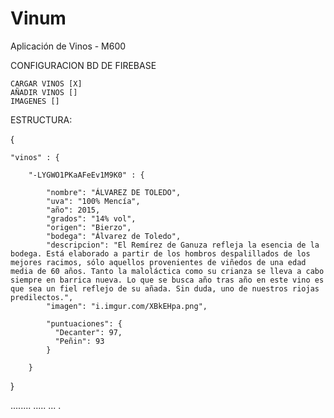 # Vinum
Aplicación de Vinos - M600

CONFIGURACION BD DE FIREBASE

	CARGAR VINOS [X]
	AÑADIR VINOS []
	IMAGENES []



ESTRUCTURA:


 {

    "vinos" : {

        "-LYGWO1PKaAFeEv1M9K0" : {

            "nombre": "ÁLVAREZ DE TOLEDO",
            "uva": "100% Mencía",
            "año": 2015,
            "grados": "14% vol",
            "origen": "Bierzo",
            "bodega": "Álvarez de Toledo",
            "descripcion": "El Remírez de Ganuza refleja la esencia de la bodega. Está elaborado a partir de los hombros despalillados de los mejores racimos, sólo aquellos provenientes de viñedos de una edad media de 60 años. Tanto la maloláctica como su crianza se lleva a cabo siempre en barrica nueva. Lo que se busca año tras año en este vino es que sea un fiel reflejo de su añada. Sin duda, uno de nuestros riojas predilectos.",
            "imagen": "i.imgur.com/XBkEHpa.png",

            "puntuaciones": {
              "Decanter": 97,
              "Peñin": 93
            }

        }
}


  ........
  .....
  ...
  .

